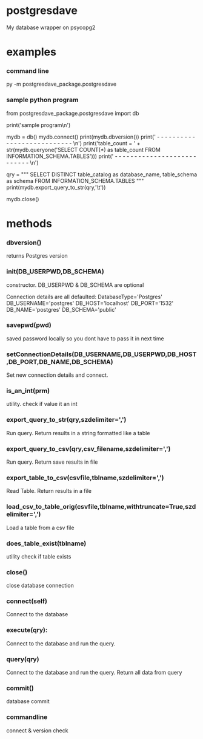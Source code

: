 # postgresdave
My database wrapper on psycopg2

# examples

### command line
py -m postgresdave_package.postgresdave

### sample python program
from postgresdave_package.postgresdave import db 

print('sample program\n')

mydb = db()
mydb.connect()
print(mydb.dbversion())
print(' - - - - - - - - - - - - - - - - - - - - - - - - - - -  \n')
print('table_count = ' + str(mydb.queryone('SELECT COUNT(*) as table_count FROM INFORMATION_SCHEMA.TABLES')))
print(' - - - - - - - - - - - - - - - - - - - - - - - - - - -  \n')

qry = """
SELECT DISTINCT table_catalog as database_name, table_schema as schema 
FROM INFORMATION_SCHEMA.TABLES
"""
print(mydb.export_query_to_str(qry,'\t'))

mydb.close()		


# methods

### dbversion()
returns Postgres version

###  __init__(DB_USERPWD,DB_SCHEMA)
constructor.  DB_USERPWD & DB_SCHEMA are optional

Connection details are all defaulted:
DatabaseType='Postgres' 
DB_USERNAME='postgres' 
DB_HOST='localhost' 
DB_PORT='1532' 
DB_NAME='postgres' 
DB_SCHEMA='public'		

### savepwd(pwd)
saved password locally so you dont have to pass it in next time

### setConnectionDetails(DB_USERNAME,DB_USERPWD,DB_HOST,DB_PORT,DB_NAME,DB_SCHEMA)
Set new connection details and connect.  


### is_an_int(prm)
utility.  check if value it an int

### export_query_to_str(qry,szdelimiter=',')
Run query.
Return results in a string formatted like a table

### export_query_to_csv(qry,csv_filename,szdelimiter=',')
Run query.
Return save results in file 

### export_table_to_csv(csvfile,tblname,szdelimiter=',')
Read Table.
Return results in a file 

### load_csv_to_table_orig(csvfile,tblname,withtruncate=True,szdelimiter=',')
Load a table from a csv file

### does_table_exist(tblname)
utility check if table exists

### close()
close database connection

### connect(self)
Connect to the database

### execute(qry):
Connect to the database and run the query.

### query(qry)
Connect to the database and run the query.
Return all data from query

### commit()
database commit

### commandline
connect & version check


